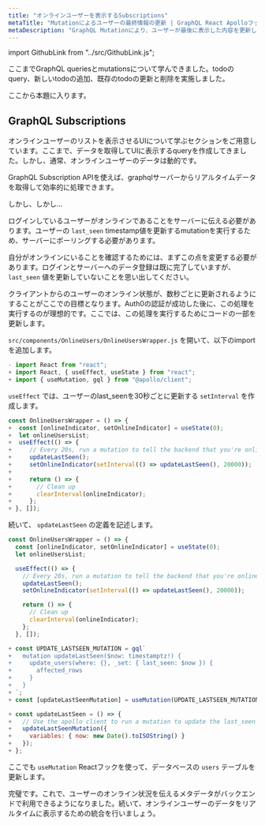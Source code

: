 ```yaml
---
title: "オンラインユーザーを表示するSubscriptions"
metaTitle: "Mutationによるユーザーの最終情報の更新 | GraphQL React Apolloフックチュートリアル"
metaDescription: "GraphQL Mutationにより、ユーザーが最後に表示した内容を更新して、オンラインで利用できるようにします。setIntervalを使って、数秒ごとにmutationをトリガーします"
---
```


import GithubLink from "../src/GithubLink.js";

ここまでGraphQL queriesとmutationsについて学んできました。todoのquery、新しいtodoの追加、既存のtodoの更新と削除を実施しました。

ここから本題に入ります。

GraphQL Subscriptions
---------------------

オンラインユーザーのリストを表示させるUIについて学ぶセクションをご用意しています。ここまで、データを取得してUIに表示するqueryを作成してきました。しかし、通常、オンラインユーザーのデータは動的です。

GraphQL Subscription APIを使えば、graphqlサーバーからリアルタイムデータを取得して効率的に処理できます。

しかし、しかし…

ログインしているユーザーがオンラインであることをサーバーに伝える必要があります。ユーザーの `last_seen` timestamp値を更新するmutationを実行するため、サーバーにポーリングする必要があります。

自分がオンラインにいることを確認するためには、まずこの点を変更する必要があります。ログインとサーバーへのデータ登録は既に完了していますが、 `last_seen` 値を更新していないことを思い出してください。

クライアントからのユーザーのオンライン状態が、数秒ごとに更新されるようにすることがここでの目標となります。Auth0の認証が成功した後に、この処理を実行するのが理想的です。ここでは、この処理を実行するためにコードの一部を更新します。

`src/components/OnlineUsers/OnlineUsersWrapper.js` を開いて、以下のimportを追加します。

<GithubLink link="https://github.com/hasura/learn-graphql/blob/master/tutorials/frontend/react-apollo-hooks/app-final/src/components/OnlineUsers/OnlineUsersWrapper.js" text="src/components/OnlineUsers/OnlineUsersWrapper.js" />

```javascript
- import React from "react";
+ import React, { useEffect, useState } from "react";
+ import { useMutation, gql } from "@apollo/client";
```

`useEffect` では、ユーザーのlast_seenを30秒ごとに更新する `setInterval` を作成します。

```javascript
const OnlineUsersWrapper = () => {
+  const [onlineIndicator, setOnlineIndicator] = useState(0);
+  let onlineUsersList;
+  useEffect(() => {
+     // Every 20s, run a mutation to tell the backend that you're online
+     updateLastSeen();
+     setOnlineIndicator(setInterval(() => updateLastSeen(), 20000));
+
+     return () => {
+       // Clean up
+       clearInterval(onlineIndicator);
+     };
+ }, []);
```

続いて、 `updateLastSeen` の定義を記述します。

```javascript
const OnlineUsersWrapper = () => {
  const [onlineIndicator, setOnlineIndicator] = useState(0);
  let onlineUsersList;

  useEffect(() => {
    // Every 20s, run a mutation to tell the backend that you're online
    updateLastSeen();
    setOnlineIndicator(setInterval(() => updateLastSeen(), 20000));

    return () => {
      // Clean up
      clearInterval(onlineIndicator);
    };
  }, []);

+ const UPDATE_LASTSEEN_MUTATION = gql`
+   mutation updateLastSeen($now: timestamptz!) {
+     update_users(where: {}, _set: { last_seen: $now }) {
+       affected_rows
+     }
+   }
+ `;
+ const [updateLastSeenMutation] = useMutation(UPDATE_LASTSEEN_MUTATION);

+ const updateLastSeen = () => {
+   // Use the apollo client to run a mutation to update the last_seen value
+   updateLastSeenMutation({
+     variables: { now: new Date().toISOString() }
+   });
+ };
```

ここでも `useMutation` Reactフックを使って、データベースの `users` テーブルを更新します。

完璧です。これで、ユーザーのオンライン状況を伝えるメタデータがバックエンドで利用できるようになりました。続いて、オンラインユーザーのデータをリアルタイムに表示するための統合を行いましょう。
